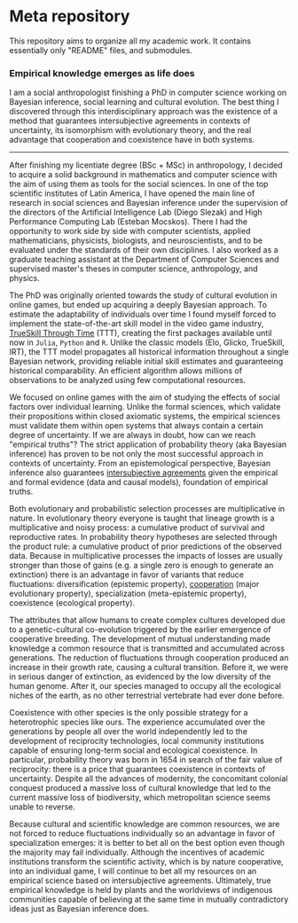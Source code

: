 # Meta repository

This repository aims to organize all my academic work. It contains essentially only "README" files, and submodules.


### Empirical knowledge emerges as life does

I am a social anthropologist finishing a PhD in computer science working on Bayesian inference, social learning and cultural evolution.
The best thing I discovered through this interdisciplinary approach was the existence of a method that guarantees intersubjective agreements in contexts of uncertainty, its isomorphism with evolutionary theory, and the real advantage that cooperation and coexistence have in both systems.

- - - 

After finishing my licentiate degree (BSc + MSc) in anthropology, I decided to acquire a solid background in mathematics and computer science with the aim of using them as tools for the social sciences.
In one of the top scientific institutes of Latin America, I have opened the main line of research in social sciences and Bayesian inference under the supervision of the directors of the Artificial Intelligence Lab (Diego Slezak) and High Performance Computing Lab (Esteban Mocskos).
There I had the opportunity to work side by side with computer scientists, applied mathematicians, physicists, biologists, and neuroscientists, and to be evaluated under the standards of their own disciplines.
I also worked as a graduate teaching assistant at the Department of Computer Sciences and supervised master's theses in computer science, anthropology, and physics. 

The PhD was originally oriented towards the study of cultural evolution in online games, but ended up acquiring a deeply Bayesian approach.
To estimate the adaptability of individuals over time I found myself forced to implement the state-of-the-art skill model in the video game industry, [TrueSkill Through Time](https://glandfried.github.io/publication/landfried2021-learning/) (TTT), creating the first packages available until now in `Julia`, `Python` and `R`.
Unlike the classic models (Elo, Glicko, TrueSkill, IRT), the TTT model propagates all historical information throughout a single Bayesian network, providing reliable initial skill estimates and guaranteeing historical comparability.
An efficient algorithm allows millions of observations to be analyzed using few computational resources.

We focused on online games with the aim of studying the effects of social factors over individual learning.
Unlike the formal sciences, which validate their propositions within closed axiomatic systems, the empirical sciences must validate them within open systems that always contain a certain degree of uncertainty.
If we are always in doubt, how can we reach "empirical truths"?
The strict application of probability theory (aka Bayesian inference) has proven to be not only the most successful approach in contexts of uncertainty.
From an epistemological perspective, Bayesian inference also guarantees [intersubjective agreements](https://glandfried.github.io/post/honestbeliefs/) given the empirical and formal evidence (data and causal models), foundation of empirical truths.

Both evolutionary and probabilistic selection processes are multiplicative in nature.
In evolutionary theory everyone is taught that lineage growth is a multiplicative and noisy process: a cumulative product of survival and reproductive rates.
In probability theory hypotheses are selected through the product rule: a cumulative product of prior predictions of the observed data.
Because in multiplicative processes the impacts of losses are usually stronger than those of gains (e.g. a single zero is enough to generate an extinction) there is an advantage in favor of variants that reduce fluctuations: diversification (epistemic property), [cooperation](https://glandfried.github.io/post/homoergodicus/) (major evolutionary property), specialization (meta-epistemic property), coexistence (ecological property).

The attributes that allow humans to create complex cultures developed due to a genetic-cultural co-evolution triggered by the earlier emergence of cooperative breeding.
The development of mutual understanding made knowledge a common resource that is transmitted and accumulated across generations.
The reduction of fluctuations through cooperation produced an increase in their growth rate, causing a cultural transition.
Before it, we were in serious danger of extinction, as evidenced by the low diversity of the human genome.
After it, our species managed to occupy all the ecological niches of the earth, as no other terrestrial vertebrate had ever done before.

Coexistence with other species is the only possible strategy for a heterotrophic species like ours.
The experience accumulated over the generations by people all over the world independently led to the development of reciprocity technologies, local community institutions capable of ensuring long-term social and ecological coexistence.
In particular, probability theory was born in 1654 in search of the fair value of reciprocity: there is a price that guarantees coexistence in contexts of uncertainty.
Despite all the advances of modernity, the concomitant colonial conquest produced a massive loss of cultural knowledge that led to the current massive loss of biodiversity, which metropolitan science seems unable to reverse.

Because cultural and scientific knowledge are common resources, we are not forced to reduce fluctuations individually so an advantage in favor of specialization emerges: it is better to bet all on the best option even though the majority may fail individually.
Although the incentives of academic institutions transform the scientific activity, which is by nature cooperative, into an individual game, I will continue to bet all my resources on an empirical science based on intersubjective agreements.
Ultimately, true empirical knowledge is held by plants and the worldviews of indigenous communities capable of believing at the same time in mutually contradictory ideas just as Bayesian inference does.

